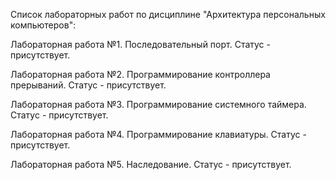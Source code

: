 Список лабораторных работ по дисциплине "Архитектура персональных компьютеров":

Лабораторная работа №1. Последовательный порт. Статус - присутствует.

Лабораторная работа №2. Программирование контроллера прерываний. Статус - присутствует.

Лабораторная работа №3. Программирование системного таймера. Статус - присутствует.

Лабораторная работа №4. Программирование клавиатуры. Статус - присутствует.

Лабораторная работа №5. Наследование. Статус - присутствует.
